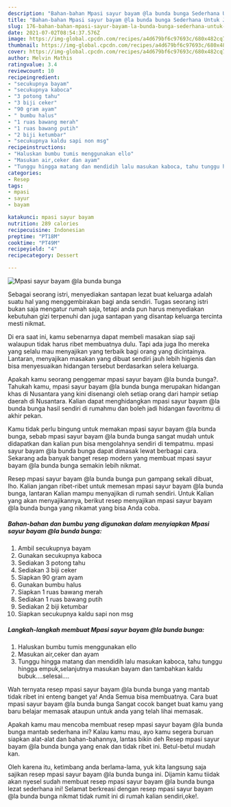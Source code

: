 ```yaml
---
description: "Bahan-bahan Mpasi sayur bayam @la bunda bunga Sederhana Untuk Jualan"
title: "Bahan-bahan Mpasi sayur bayam @la bunda bunga Sederhana Untuk Jualan"
slug: 176-bahan-bahan-mpasi-sayur-bayam-la-bunda-bunga-sederhana-untuk-jualan
date: 2021-07-02T08:54:37.576Z
image: https://img-global.cpcdn.com/recipes/a4d679bf6c97693c/680x482cq70/mpasi-sayur-bayam-la-bunda-bunga-foto-resep-utama.jpg
thumbnail: https://img-global.cpcdn.com/recipes/a4d679bf6c97693c/680x482cq70/mpasi-sayur-bayam-la-bunda-bunga-foto-resep-utama.jpg
cover: https://img-global.cpcdn.com/recipes/a4d679bf6c97693c/680x482cq70/mpasi-sayur-bayam-la-bunda-bunga-foto-resep-utama.jpg
author: Melvin Mathis
ratingvalue: 3.4
reviewcount: 10
recipeingredient:
- "secukupnya bayam"
- "secukupnya kaboca"
- "3 potong tahu"
- "3 biji ceker"
- "90 gram ayam"
- " bumbu halus"
- "1 ruas bawang merah"
- "1 ruas bawang putih"
- "2 biji ketumbar"
- "secukupnya kaldu sapi non msg"
recipeinstructions:
- "Haluskan bumbu tumis menggunakan ello"
- "Masukan air,ceker dan ayam"
- "Tunggu hingga matang dan mendidih lalu masukan kaboca, tahu tunggu hingga empuk,selanjutnya masukan bayam dan tambahkan kaldu bubuk....selesai...."
categories:
- Resep
tags:
- mpasi
- sayur
- bayam

katakunci: mpasi sayur bayam 
nutrition: 289 calories
recipecuisine: Indonesian
preptime: "PT18M"
cooktime: "PT49M"
recipeyield: "4"
recipecategory: Dessert

---
```



![Mpasi sayur bayam @la bunda bunga](https://img-global.cpcdn.com/recipes/a4d679bf6c97693c/680x482cq70/mpasi-sayur-bayam-la-bunda-bunga-foto-resep-utama.jpg)

Sebagai seorang istri, menyediakan santapan lezat buat keluarga adalah suatu hal yang menggembirakan bagi anda sendiri. Tugas seorang istri bukan saja mengatur rumah saja, tetapi anda pun harus menyediakan kebutuhan gizi terpenuhi dan juga santapan yang disantap keluarga tercinta mesti nikmat.

Di era  saat ini, kamu sebenarnya dapat membeli masakan siap saji walaupun tidak harus ribet membuatnya dulu. Tapi ada juga lho mereka yang selalu mau menyajikan yang terbaik bagi orang yang dicintainya. Lantaran, menyajikan masakan yang dibuat sendiri jauh lebih higienis dan bisa menyesuaikan hidangan tersebut berdasarkan selera keluarga. 



Apakah kamu seorang penggemar mpasi sayur bayam @la bunda bunga?. Tahukah kamu, mpasi sayur bayam @la bunda bunga merupakan hidangan khas di Nusantara yang kini disenangi oleh setiap orang dari hampir setiap daerah di Nusantara. Kalian dapat menghidangkan mpasi sayur bayam @la bunda bunga hasil sendiri di rumahmu dan boleh jadi hidangan favoritmu di akhir pekan.

Kamu tidak perlu bingung untuk memakan mpasi sayur bayam @la bunda bunga, sebab mpasi sayur bayam @la bunda bunga sangat mudah untuk didapatkan dan kalian pun bisa mengolahnya sendiri di tempatmu. mpasi sayur bayam @la bunda bunga dapat dimasak lewat berbagai cara. Sekarang ada banyak banget resep modern yang membuat mpasi sayur bayam @la bunda bunga semakin lebih nikmat.

Resep mpasi sayur bayam @la bunda bunga pun gampang sekali dibuat, lho. Kalian jangan ribet-ribet untuk memesan mpasi sayur bayam @la bunda bunga, lantaran Kalian mampu menyajikan di rumah sendiri. Untuk Kalian yang akan menyajikannya, berikut resep menyajikan mpasi sayur bayam @la bunda bunga yang nikamat yang bisa Anda coba.

<!--inarticleads1-->

##### Bahan-bahan dan bumbu yang digunakan dalam menyiapkan Mpasi sayur bayam @la bunda bunga:

1. Ambil secukupnya bayam
1. Gunakan secukupnya kaboca
1. Sediakan 3 potong tahu
1. Sediakan 3 biji ceker
1. Siapkan 90 gram ayam
1. Gunakan  bumbu halus
1. Siapkan 1 ruas bawang merah
1. Sediakan 1 ruas bawang putih
1. Sediakan 2 biji ketumbar
1. Siapkan secukupnya kaldu sapi non msg




<!--inarticleads2-->

##### Langkah-langkah membuat Mpasi sayur bayam @la bunda bunga:

1. Haluskan bumbu tumis menggunakan ello
1. Masukan air,ceker dan ayam
1. Tunggu hingga matang dan mendidih lalu masukan kaboca, tahu tunggu hingga empuk,selanjutnya masukan bayam dan tambahkan kaldu bubuk....selesai....




Wah ternyata resep mpasi sayur bayam @la bunda bunga yang mantab tidak ribet ini enteng banget ya! Anda Semua bisa membuatnya. Cara buat mpasi sayur bayam @la bunda bunga Sangat cocok banget buat kamu yang baru belajar memasak ataupun untuk anda yang telah lihai memasak.

Apakah kamu mau mencoba membuat resep mpasi sayur bayam @la bunda bunga mantab sederhana ini? Kalau kamu mau, ayo kamu segera buruan siapkan alat-alat dan bahan-bahannya, lantas bikin deh Resep mpasi sayur bayam @la bunda bunga yang enak dan tidak ribet ini. Betul-betul mudah kan. 

Oleh karena itu, ketimbang anda berlama-lama, yuk kita langsung saja sajikan resep mpasi sayur bayam @la bunda bunga ini. Dijamin kamu tiidak akan nyesel sudah membuat resep mpasi sayur bayam @la bunda bunga lezat sederhana ini! Selamat berkreasi dengan resep mpasi sayur bayam @la bunda bunga nikmat tidak rumit ini di rumah kalian sendiri,oke!.

